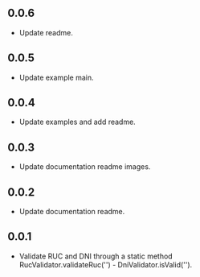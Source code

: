 ## 0.0.6

* Update readme.
## 0.0.5

* Update example main.
## 0.0.4

* Update examples and add readme.
## 0.0.3

* Update documentation readme images.
## 0.0.2

* Update documentation readme.
## 0.0.1

* Validate RUC and DNI through a static method RucValidator.validateRuc('') - DniValidator.isValid('').
